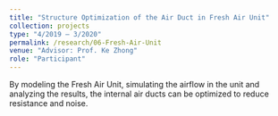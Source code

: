 ```yaml
---
title: "Structure Optimization of the Air Duct in Fresh Air Unit"
collection: projects
type: "4/2019 – 3/2020"
permalink: /research/06-Fresh-Air-Unit
venue: "Advisor: Prof. Ke Zhong"
role: "Participant"
---
```


By modeling the Fresh Air Unit, simulating the airflow in the unit and analyzing the results, the internal air ducts can be optimized to reduce resistance and noise.